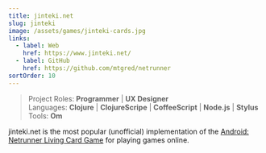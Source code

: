 ```yaml
---
title: jinteki.net
slug: jinteki
image: /assets/games/jinteki-cards.jpg
links:
  - label: Web
    href: https://www.jinteki.net/
  - label: GitHub
    href: https://github.com/mtgred/netrunner
sortOrder: 10
---
```


> Project Roles: **Programmer** | **UX Designer**\
> Languages: **Clojure** | **ClojureScripe** | **CoffeeScript** | **Node.js** | **Stylus**\
> Tools: **Om**

jinteki.net is the most popular (unofficial) implementation of the
[Android: Netrunner Living Card Game](https://www.fantasyflightgames.com/en/products/android-netrunner-the-card-game/)
for playing games online.
